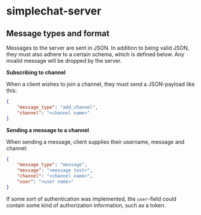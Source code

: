 # simplechat-server

## Message types and format

Messages to the server are sent in JSON. In addition to being valid JSON, they must also adhere to a certain schema, which is defined below. Any invalid message will be dropped by the server.

**Subscribing to channel**

When a client wishes to join a channel, they must send a JSON-payload like this:

```json
{
    "message_type": "add_channel",
    "channel": "<channel name>"
}
```

**Sending a message to a channel**

When sending a message, client supplies their username, message and channel:

```json
{
    "message_type": "message",
    "message": "<message text>",
    "channel": "<channel name>",
    "user": "<user name>"
}
```
If some sort of authentication was implemented, the `user`-field could contain some kind of authorization information, such as a token.
